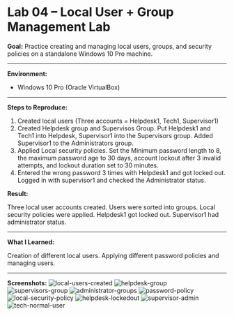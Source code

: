 # Lab 04 – Local User + Group Management Lab

**Goal:**
Practice creating and managing local users, groups, and security policies on a standalone Windows 10 Pro machine.

---

**Environment:**

* Windows 10 Pro (Oracle VirtualBox)


---

**Steps to Reproduce:**

1. Created local users (Three accounts = Helpdesk1, Tech1, Supervisor1)
2. Created Helpdesk group and Supervisos Group. Put Helpdesk1 and Tech1 into Helpdesk, Supervisor1 into the Supervisors group. Added Supervisor1 to the Administrators group.
3. Applied Local security policies. Set the Minimum password length to 8, the maximum password age to 30 days, account lockout after 3 invalid attempts, and lockout duration set to 30 minutes.
4. Entered the wrong password 3 times with Helpdesk1 and got locked out. Logged in with supervisor1 and checked the Administrator status.



**Result:**

Three local user accounts created.
Users were sorted into groups.
Local security policies were applied.
Helpdesk1 got locked out.
Supervisor1 had administrator status.


---

**What I Learned:**

Creation of different local users. Applying different password policies and managing users.

---

**Screenshots:**
![local-users-created](./screenshots/local-users-created.png)
![helpdesk-group](./screenshots/helpdesk-group.png)
![supervisors-group](./screenshots/supervisors-group.png)
![administrator-groups](./screenshots/administrator-groups.png)
![password-policy](./screenshots/password-policy.png)
![local-security-policy](./screenshots/local-security-policy.png)
![helpdesk-lockedout](./screenshots/helpdesk-lockedout.png)
![supervisor-admin](./screenshots/supervisor-admin.png)
![tech-normal-user](./screenshots/tech-normal-user.png)





